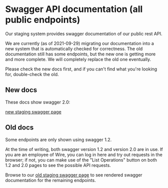 # Swagger API documentation (all public endpoints)

Our staging system provides swagger documentation of our public rest
API.

We are currently (as of 2021-09-29) migrating our documentation into a
new system that is automatically checked for correctness. The old
documentation still has some endpoints, but the new one is getting more and more complete. We will completely replace the old one eventually.

Please check the new docs first, and if you can't find what you're
looking for, double-check the old.

## New docs

These docs show swagger 2.0:

[new staging swagger page](https://staging-nginz-https.zinfra.io/api/swagger-ui/)

## Old docs

Some endpoints are only shown using swagger 1.2.

At the time of writing, both swagger version 1.2 and version 2.0 are in use. If you are an employee of Wire, you can log in here and try out requests in the browser; if not, you can make use of the "List Operations" button on both 1.2 and 2.0 pages to see the possible API requests.

Browse to our [old staging swagger page](https://staging-nginz-https.zinfra.io/swagger-ui/) to see rendered swagger documentation for the remaining endpoints.

```{image} img/swagger.png
```
